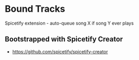 # Bound Tracks

Spicetify extension - auto-queue song X if song Y ever plays

## Bootstrapped with Spicetify Creator

-   https://github.com/spicetify/spicetify-creator
